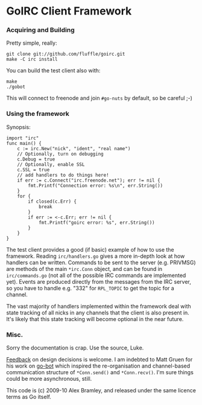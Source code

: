 GoIRC Client Framework
======================

### Acquiring and Building

Pretty simple, really:

	git clone git://github.com/fluffle/goirc.git
	make -C irc install

You can build the test client also with:

	make
	./gobot

This will connect to freenode and join `#go-nuts` by default, so be careful ;-)

### Using the framework

Synopsis:

    import "irc"
    func main() {
        c := irc.New("nick", "ident", "real name")
        // Optionally, turn on debugging
        c.Debug = true
        // Optionally, enable SSL
        c.SSL = true
        // add handlers to do things here!
	    if err := c.Connect("irc.freenode.net"); err != nil {
		    fmt.Printf("Connection error: %s\n", err.String())
	    }
        for {
            if closed(c.Err) {
                break
            }
            if err := <-c.Err; err != nil {
                fmt.Printf("goirc error: %s", err.String())
            }
        }
    }

The test client provides a good (if basic) example of how to use the framework.
Reading `irc/handlers.go` gives a more in-depth look at how handlers can be
written. Commands to be sent to the server (e.g. PRIVMSG) are methods of the
main `*irc.Conn` object, and can be found in `irc/commands.go` (not all of the
possible IRC commands are implemented yet). Events are produced directly from
the messages from the IRC server, so you have to handle e.g. "332" for
`RPL_TOPIC` to get the topic for a channel.

The vast majority of handlers implemented within the framework deal with state
tracking of all nicks in any channels that the client is also present in. It's
likely that this state tracking will become optional in the near future.

### Misc.

Sorry the documentation is crap. Use the source, Luke.

[Feedback](mailto:a.bramley@gmail.com) on design decisions is welcome. I am
indebted to Matt Gruen for his work on
[go-bot](http://code.google.com/p/go-bot/source/browse/irc.go) which inspired
the re-organisation and channel-based communication structure of `*Conn.send()`
and `*Conn.recv()`. I'm sure things could be more asynchronous, still.

This code is (c) 2009-10 Alex Bramley, and released under the same licence terms
as Go itself.

